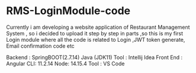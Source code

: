 # RMS-LoginModule-code
Currently i am developing a website application of Restaurant Management System , so i decided to upload it step by step in parts ,so this is my first Login module where all the code is related to Login ,JWT token generate, Email confirmation code etc

Backend : SpringBOOT(2.7.14)  Java (JDK11) 
Tool : Intellij Idea
Front End : Angular CLI: 11.2.14
            Node: 14.15.4
            Tool : VS Code
            
